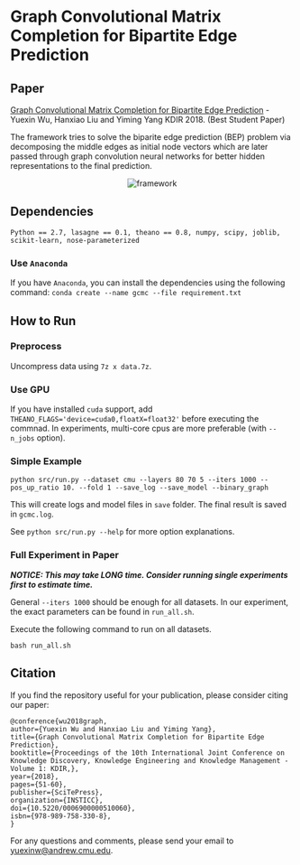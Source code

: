 # Graph Convolutional Matrix Completion for Bipartite Edge Prediction

## Paper
[Graph Convolutional Matrix Completion for Bipartite Edge Prediction](http://nyc.lti.cs.cmu.edu/yiming/Publications/wu-kdir18.pdf) - Yuexin Wu, Hanxiao Liu and Yiming Yang KDIR 2018. (Best Student Paper)

The framework tries to solve the biparite edge prediction (BEP) problem via decomposing the middle edges as initial node vectors which are later passed through graph convolution neural networks for better hidden representations to the final prediction.
<!--
<p style="text-align:center;"><img src="https://github.com/CrickWu/GCMC/blob/master/figs/prob.png" alt="link" style="max-width:40%;"></p>-->


<p style="text-align:center;"><img src="https://github.com/CrickWu/GCMC/blob/master/figs/framework.png" alt="framework" style="max-width:100%;"></p>

## Dependencies
```Python == 2.7, lasagne == 0.1, theano == 0.8, numpy, scipy, joblib, scikit-learn, nose-parameterized```

### Use `Anaconda`
If you have `Anaconda`, you can install the dependencies using the following command:
```conda create --name gcmc --file requirement.txt```

## How to Run

### Preprocess
Uncompress data using `7z x data.7z`.

### Use GPU
If you have installed `cuda` support, add `THEANO_FLAGS='device=cuda0,floatX=float32'` before executing the commnad. In experiments, multi-core cpus are more preferable (with `--n_jobs` option).

### Simple Example
```
python src/run.py --dataset cmu --layers 80 70 5 --iters 1000 --pos_up_ratio 10. --fold 1 --save_log --save_model --binary_graph
```
This will create logs and model files in `save` folder. The final result is saved in `gcmc.log`.

See `python src/run.py --help` for more option explanations.

### Full Experiment in Paper
***NOTICE: This may take LONG time. Consider running single experiments first to estimate time.***

General `--iters 1000` should be enough for all datasets. In our experiment, the exact parameters can be found in `run_all.sh`.

Execute the following command to run on all datasets.
```
bash run_all.sh
```

## Citation
If you find the repository useful for your publication, please consider citing our paper:
```
@conference{wu2018graph,
author={Yuexin Wu and Hanxiao Liu and Yiming Yang},
title={Graph Convolutional Matrix Completion for Bipartite Edge Prediction},
booktitle={Proceedings of the 10th International Joint Conference on Knowledge Discovery, Knowledge Engineering and Knowledge Management - Volume 1: KDIR,},
year={2018},
pages={51-60},
publisher={SciTePress},
organization={INSTICC},
doi={10.5220/0006900000510060},
isbn={978-989-758-330-8},
}
```
For any questions and comments, please send your email to [yuexinw@andrew.cmu.edu](mailto:yuexinw@andrew.cmu.edu).
